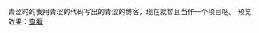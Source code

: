 青涩时的我用青涩的代码写出的青涩的博客，现在就暂且当作一个项目吧。
预览效果：<a href = 'https://yidongying.github.io/old-blog/index.html'>查看</a>
